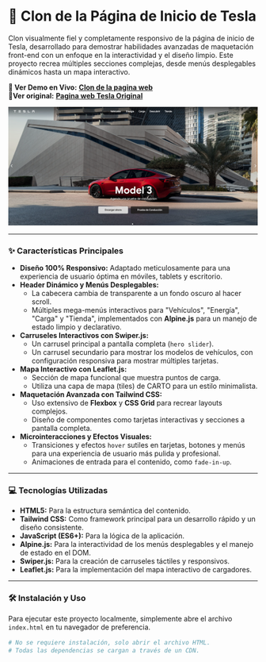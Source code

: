 ﻿# 🚗 Clon de la Página de Inicio de Tesla

Clon visualmente fiel y completamente responsivo de la página de inicio de Tesla, desarrollado para demostrar habilidades avanzadas de maquetación front-end con un enfoque en la interactividad y el diseño limpio. Este proyecto recrea múltiples secciones complejas, desde menús desplegables dinámicos hasta un mapa interactivo.

**🚀 Ver Demo en Vivo:** [**Clon de la pagina web**]([https://tesla-clone-lilac-six.vercel.app/]) <br/>
**🚀Ver original:** [**Pagina web Tesla Original**](https://www.tesla.com/es_ES?redirect=no)

![Captura de pantalla del proyecto Tesla Clone](./img/image.png)

---

### ✨ Características Principales

- **Diseño 100% Responsivo:** Adaptado meticulosamente para una experiencia de usuario óptima en móviles, tablets y escritorio.
- **Header Dinámico y Menús Desplegables:**
  - La cabecera cambia de transparente a un fondo oscuro al hacer scroll.
  - Múltiples mega-menús interactivos para "Vehículos", "Energía", "Carga" y "Tienda", implementados con **Alpine.js** para un manejo de estado limpio y declarativo.
- **Carruseles Interactivos con Swiper.js:**
  - Un carrusel principal a pantalla completa (`hero slider`).
  - Un carrusel secundario para mostrar los modelos de vehículos, con configuración responsiva para mostrar múltiples tarjetas.
- **Mapa Interactivo con Leaflet.js:**
  - Sección de mapa funcional que muestra puntos de carga.
  - Utiliza una capa de mapa (tiles) de CARTO para un estilo minimalista.
- **Maquetación Avanzada con Tailwind CSS:**
  - Uso extensivo de **Flexbox** y **CSS Grid** para recrear layouts complejos.
  - Diseño de componentes como tarjetas interactivas y secciones a pantalla completa.
- **Microinteracciones y Efectos Visuales:**
  - Transiciones y efectos `hover` sutiles en tarjetas, botones y menús para una experiencia de usuario más pulida y profesional.
  - Animaciones de entrada para el contenido, como `fade-in-up`.

---

### 💻 Tecnologías Utilizadas

- **HTML5:** Para la estructura semántica del contenido.
- **Tailwind CSS:** Como framework principal para un desarrollo rápido y un diseño consistente.
- **JavaScript (ES6+):** Para la lógica de la aplicación.
- **Alpine.js:** Para la interactividad de los menús desplegables y el manejo de estado en el DOM.
- **Swiper.js:** Para la creación de carruseles táctiles y responsivos.
- **Leaflet.js:** Para la implementación del mapa interactivo de cargadores.

---

### 🛠️ Instalación y Uso

Para ejecutar este proyecto localmente, simplemente abre el archivo `index.html` en tu navegador de preferencia.

```bash
# No se requiere instalación, solo abrir el archivo HTML.
# Todas las dependencias se cargan a través de un CDN.
```
